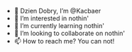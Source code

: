 - 👋 Dzien Dobry, I’m @Kacbaer
- 👀 I’m interested in nothin'
- 🌱 I’m currently learning nothin'
- 💞️ I’m looking to collaborate on nothin'
- 📫 How to reach me? You can not!

<!---
Kacbaer/Kacbaer is a ✨ depressed ✨ repository because its `README.md` (this file) appears on your GitHub profile.
You can click the Preview link to take a look at major changes.
--->
